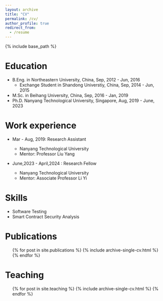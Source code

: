 ```yaml
---
layout: archive
title: "CV"
permalink: /cv/
author_profile: true
redirect_from:
  - /resume
---
```


{% include base_path %}

Education
======
* B.Eng. in Northeastern University, China, Sep, 2012 - Jun, 2016
    * Exchange Student  in Shandong Universtiy, China, Sep, 2014 - Jun, 2015
* M.Sc. in Beihang University, China, Sep, 2016 - Jan, 2019
* Ph.D. Nanyang Technological University, Singapore,  Aug, 2019 - June, 2023

Work experience
======
* Mar - Aug, 2019: Research Assistant
  * Nanyang Technological University
  * Mentor: Professor Liu Yang

* June,2023 - April,2024 : Research Fellow
  * Nanyang Technological University
  * Mentor: Associate Professor Li Yi

  
Skills
======
* Software Testing
* Smart Contract Security Analysis

Publications
======
  <ul>{% for post in site.publications %}
    {% include archive-single-cv.html %}
  {% endfor %}</ul>
  
<!-- Talks
======
  <ul>{% for post in site.talks %}
    {% include archive-single-talk-cv.html %}
  {% endfor %}</ul> -->
  
Teaching
======
  <ul>{% for post in site.teaching %}
    {% include archive-single-cv.html %}
  {% endfor %}</ul>
  
<!-- Service and leadership
======
* Currently signed in to 43 different slack teams -->
